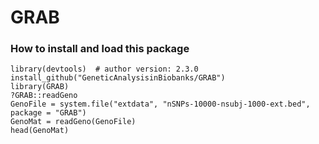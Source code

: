 # GRAB

### How to install and load this package

```{r}      
library(devtools)  # author version: 2.3.0
install_github("GeneticAnalysisinBiobanks/GRAB")
library(GRAB)
?GRAB::readGeno  
GenoFile = system.file("extdata", "nSNPs-10000-nsubj-1000-ext.bed", package = "GRAB")
GenoMat = readGeno(GenoFile)
head(GenoMat)
```
